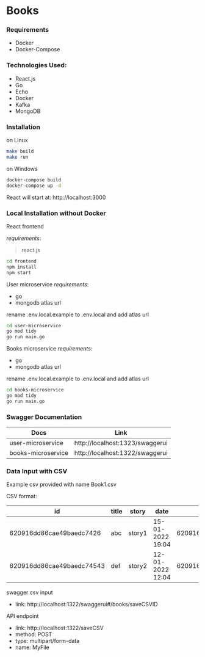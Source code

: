 # Books

### Requirements
- Docker
- Docker-Compose

### Technologies Used:
- React.js
- Go
- Echo
- Docker
- Kafka
- MongoDB

### Installation
on Linux
```sh
make build
make run
```
on Windows
```sh
docker-compose build
docker-compose up -d
```
React will start at: http://localhost:3000

### Local Installation without Docker
React frontend

_requirements_:
> react.js

```sh
cd frontend
npm install
npm start
```
User microservice
_requirements_:
- go
- mongodb atlas url

rename .env.local.example to .env.local and add atlas url
```sh
cd user-microservice
go mod tidy
go run main.go
```

Books microservice
_requirements_:
- go
- mongodb atlas url

rename .env.local.example to .env.local and add atlas url
```sh
cd books-microservice
go mod tidy
go run main.go
```
### Swagger Documentation

| Docs | Link |
| ------ | ------ |
| user-microservice | http://localhost:1323/swaggerui |
| books-microservice | http://localhost:1322/swaggerui |

### Data Input with CSV

Example csv provided with name Book1.csv

CSV format:

| id | title | story|date|likes (comma seperated userids)|
| ------ | ------ | ------ | ------ | ------ |
|620916dd86cae49baedc7426|abc|story1|15-01-2022 19:04|620916dd86cae49baedc7426,620916dd86cae49baedc7432|
|620916dd86cae49baedc74543|def|story2|12-01-2022 12:04|620916dd86cae49baedc7326,620916dd86cae49baedc7412|

swagger csv input
- link: http://localhost:1322/swaggerui#/books/saveCSVID

API endpoint
- link: http://localhost:1322/saveCSV
- method: POST
- type: multipart/form-data
- name: MyFile
